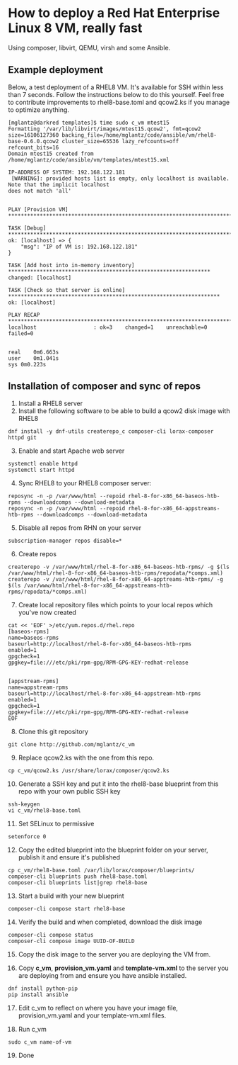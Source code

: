 # How to deploy a Red Hat Enterprise Linux 8 VM, really fast
Using composer, libvirt, QEMU, virsh and some Ansible.

## Example deployment
Below, a test deployment of a RHEL8 VM. It's available for SSH within less than 7 seconds.
Follow the instructions below to do this yourself. Feel free to contribute improvements to rhel8-base.toml and qcow2.ks if you manage to optimize anything.

```
[mglantz@darkred templates]$ time sudo c_vm mtest15
Formatting '/var/lib/libvirt/images/mtest15.qcow2', fmt=qcow2 size=16106127360 backing_file=/home/mglantz/code/ansible/vm/rhel8-base-0.6.0.qcow2 cluster_size=65536 lazy_refcounts=off refcount_bits=16
Domain mtest15 created from /home/mglantz/code/ansible/vm/templates/mtest15.xml

IP-ADDRESS OF SYSTEM: 192.168.122.181
 [WARNING]: provided hosts list is empty, only localhost is available. Note that the implicit localhost
does not match 'all'


PLAY [Provision VM] *************************************************************************************

TASK [Debug] ********************************************************************************************
ok: [localhost] => {
    "msg": "IP of VM is: 192.168.122.181"
}

TASK [Add host into in-memory inventory] ****************************************************************
changed: [localhost]

TASK [Check so that server is online] *******************************************************************
ok: [localhost]

PLAY RECAP **********************************************************************************************
localhost                  : ok=3    changed=1    unreachable=0    failed=0   


real	0m6.663s
user	0m1.041s
sys	0m0.223s
```

## Installation of composer and sync of repos

1. Install a RHEL8 server
2. Install the following software to be able to build a qcow2 disk image with RHEL8

```
dnf install -y dnf-utils createrepo_c composer-cli lorax-composer httpd git
```

3. Enable and start Apache web server
```
systemctl enable httpd
systemctl start httpd
```

4. Sync RHEL8 to your RHEL8 composer server:
```
reposync -n -p /var/www/html --repoid rhel-8-for-x86_64-baseos-htb-rpms --downloadcomps --download-metadata
reposync -n -p /var/www/html --repoid rhel-8-for-x86_64-appstreams-htb-rpms --downloadcomps --download-metadata
```

5. Disable all repos from RHN on your server
```
subscription-manager repos disable=*
```

6. Create repos
```
createrepo -v /var/www/html/rhel-8-for-x86_64-baseos-htb-rpms/ -g $(ls /var/www/html/rhel-8-for-x86_64-baseos-htb-rpms/repodata/*comps.xml)
createrepo -v /var/www/html/rhel-8-for-x86_64-apptreams-htb-rpms/ -g $(ls /var/www/html/rhel-8-for-x86_64-appstreams-htb-rpms/repodata/*comps.xml)
```

7. Create local repository files which points to your local repos which you've now created
```
cat << 'EOF' >/etc/yum.repos.d/rhel.repo
[baseos-rpms]
name=baseos-rpms
baseurl=http://localhost/rhel-8-for-x86_64-baseos-htb-rpms
enabled=1
gpgcheck=1
gpgkey=file:///etc/pki/rpm-gpg/RPM-GPG-KEY-redhat-release


[appstream-rpms]
name=appstream-rpms
baseurl=http://localhost/rhel-8-for-x86_64-appstream-htb-rpms
enabled=1
gpgcheck=1
gpgkey=file:///etc/pki/rpm-gpg/RPM-GPG-KEY-redhat-release
EOF
```

8. Clone this git repository
```
git clone http://github.com/mglantz/c_vm
```

9. Replace qcow2.ks with the one from this repo.
```
cp c_vm/qcow2.ks /usr/share/lorax/composer/qcow2.ks
``` 

10. Generate a SSH key and put it into the rhel8-base blueprint from this repo with your own public SSH key
```
ssh-keygen
vi c_vm/rhel8-base.toml
```

11. Set SELinux to permissive
```
setenforce 0
```

12. Copy the edited blueprint into the blueprint folder on your server, publish it and ensure it's published
```
cp c_vm/rhel8-base.toml /var/lib/lorax/composer/blueprints/
composer-cli blueprints push rhel8-base.toml
composer-cli blueprints list|grep rhel8-base
```

13. Start a build with your new blueprint
```
composer-cli compose start rhel8-base
```

14. Verify the build and when completed, download the disk image
```
composer-cli compose status
composer-cli compose image UUID-OF-BUILD
```
15. Copy the disk image to the server you are deploying the VM from.

16. Copy __c_vm__, __provision_vm.yaml__ and __template-vm.xml__ to the server you are deploying from and ensure you have ansible installed.
```
dnf install python-pip
pip install ansible
```

17. Edit c_vm to reflect on where you have your image file, provision_vm.yaml and your template-vm.xml files.

18. Run c_vm
```
sudo c_vm name-of-vm
```

19. Done
